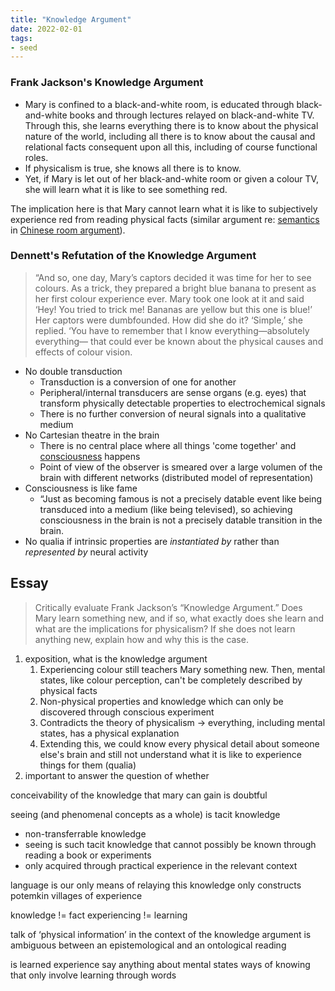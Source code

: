 ```yaml
---
title: "Knowledge Argument"
date: 2022-02-01
tags:
- seed
---
```


### Frank Jackson's Knowledge Argument
- Mary is confined to a black-and-white room, is educated through black-and-white books and through lectures relayed on black-and-white TV. Through this, she learns everything there is to know about the physical nature of the world, including all there is to know about the causal and relational facts consequent upon all this, including of course functional roles.
- If physicalism is true, she knows all there is to know.
- Yet, if Mary is let out of her black-and-white room or given a colour TV, she will learn what it is like to see something red.

The implication here is that Mary cannot learn what it is like to subjectively experience red from reading physical facts (similar argument re: [semantics](thoughts/semantics.md) in [Chinese room argument](thoughts/Chinese%20room%20argument.md)).

### Dennett's Refutation of the Knowledge Argument

> “And so, one day, Mary’s captors decided it was time for her to see colours. As a trick, they prepared a bright blue banana to present as her first colour experience ever. Mary took one look at it and said ‘Hey! You tried to trick me! Bananas are yellow but this one is blue!’ Her captors were dumbfounded. How did she do it? ‘Simple,’ she replied. ‘You have to remember that I know everything—absolutely everything— that could ever be known about the physical causes and effects of colour vision.

- No double transduction
	- Transduction is a conversion of one for another
	- Peripheral/internal transducers are sense organs (e.g. eyes) that transform physically detectable properties to electrochemical signals
	- There is no further conversion of neural signals into a qualitative medium
- No Cartesian theatre in the brain
	- There is no central place where all things 'come together' and [consciousness](thoughts/consciousness.md) happens
	- Point of view of the observer is smeared over a large volumen of the brain with different networks (distributed model of representation)
- Consciousness is like fame
	- “Just as becoming famous is not a precisely datable event like being transduced into a medium (like being televised), so achieving consciousness in the brain is not a precisely datable transition in the brain.
- No qualia if intrinsic properties are *instantiated by* rather than *represented by* neural activity

## Essay
> Critically evaluate Frank Jackson’s “Knowledge Argument.” Does Mary learn something new, and if so, what exactly does she learn and what are the implications for physicalism? If she does not learn anything new, explain how and why this is the case.

1. exposition, what is the knowledge argument
	1. Experiencing colour still teachers Mary something new. Then, mental states, like colour perception, can't be completely described by physical facts
	2. Non-physical properties and knowledge which can only be discovered through conscious experiment
	3. Contradicts the theory of physicalism -> everything, including mental states, has a physical explanation
	4. Extending this, we could know every physical detail about someone else's brain and still not understand what it is like to experience things for them (qualia)
2. important to answer the question of whether

conceivability of the knowledge that mary can gain is doubtful

seeing (and phenomenal concepts as a whole) is tacit knowledge
- non-transferrable knowledge
- seeing is such tacit knowledge that cannot possibly be known through reading a book or experiments
- only acquired through practical experience in the relevant context

language is our only means of relaying this knowledge
only constructs potemkin villages of experience

knowledge != fact
experiencing != learning



talk of ‘physical information’ in the context of the knowledge argument is ambiguous between an epistemological and an ontological reading

is learned experience say anything about mental states
ways of knowing that only involve learning through words

